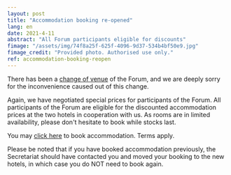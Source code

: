 ```yaml
---
layout: post
title: "Accommodation booking re-opened"
lang: en
date: 2021-4-11
abstract: "All Forum participants eligible for discounts"
fimage: "/assets/img/74f8a25f-625f-4096-9d37-534b4bf50e9.jpg"
fimage_credit: "Provided photo. Authorised use only."
ref: accommodation-booking-reopen
---
```

There has been a [change of venue](/blog/2021/04/09/change-of-venue) of the Forum, and we are deeply sorry for the inconvenience caused out of this change.

Again, we have negotiated special prices for participants of the Forum. All participants of the Forum are eligible for the discounted accommodation prices at the two hotels in cooperation with us. As rooms are in limited availability, please don't hesitate to book while stocks last.

You may [click here](/logistics#accommodation) to book accommodation. Terms apply.

Please be noted that if you have booked accommodation previously, the Secretariat should have contacted you and moved your booking to the new hotels, in which case you do NOT need to book again.
